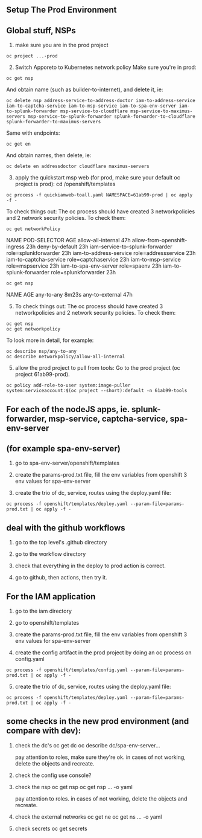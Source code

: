 
## Setup The Prod Environment

## Global stuff, NSPs

1. make sure you are in the prod project
```console
oc project ...-prod
```

2. Switch Apporeto to Kubernetes network policy
Make sure you're in prod:
```console
oc get nsp
```

And obtain name (such as builder-to-internet), and delete it, ie:
```console
oc delete nsp address-service-to-address-doctor iam-to-address-service iam-to-captcha-service iam-to-msp-service iam-to-spa-env-server iam-to-splunk-forwarder msp-service-to-cloudflare msp-service-to-maximus-servers msp-service-to-splunk-forwarder splunk-forwarder-to-cloudflare splunk-forwarder-to-maximus-servers
```

Same with endpoints:
```console
oc get en
```

And obtain names, then delete, ie:
```console
oc delete en addressdoctor cloudflare maximus-servers
```

3. apply the quickstart msp web (for prod, make sure your default oc project is prod):
cd /openshift/templates
```console
oc process -f quickiamweb-toall.yaml NAMESPACE=61ab99-prod | oc apply -f -
```

To check things out:
The oc process should have created 3 networkpolicies and 2 network security policies. To check them:
```
oc get networkPolicy
```

NAME                              POD-SELECTOR           AGE
allow-all-internal                <none>                 47h
allow-from-openshift-ingress      <none>                 23h
deny-by-default                   <none>                 23h
iam-service-to-splunk-forwarder   role=splunkforwarder   23h
iam-to-address-service            role=addressservice    23h
iam-to-captcha-service            role=captchaservice    23h
iam-to-msp-service                role=mspservice        23h
iam-to-spa-env-server             role=spaenv            23h
iam-to-splunk-forwarder           role=splunkforwarder   23h

```
oc get nsp
```
NAME              AGE
any-to-any        8m23s
any-to-external   47h

5. To check things out:
The oc process should have created 3 networkpolicies and 2 network security policies.  To check them:
```
oc get nsp
oc get networkpolicy
```

To look more in detail, for example:
```
oc describe nsp/any-to-any
oc describe networkpolicy/allow-all-internal
```

5. allow the prod project to pull from tools:
   Go to the prod project (oc project 61ab99-prod).
```console
oc policy add-role-to-user system:image-puller system:serviceaccount:$(oc project --short):default -n 61ab99-tools
```

## For each of the nodeJS apps, ie. splunk-forwarder, msp-service, captcha-service, spa-env-server
## (for example spa-env-server)

1. go to spa-env-server/openshift/templates

2. create the params-prod.txt file, fill the env variables from openshift 3 env values for spa-env-server

3. create the trio of dc, service, routes using the deploy.yaml file:
```console
oc process -f openshift/templates/deploy.yaml --param-file=params-prod.txt | oc apply -f -
```

## deal with the github workflows

1. go to the top level's .github directory

2. go to the workflow directory

3. check that everything in the deploy to prod action is correct.

4. go to github, then actions, then try it.


## For the IAM application

1. go to the iam directory

2. go to openshift/templates

3. create the params-prod.txt file, fill the env variables from openshift 3 env values for spa-env-server

4. create the config artifact in the prod project by doing an oc process on config.yaml
```console
oc process -f openshift/templates/config.yaml --param-file=params-prod.txt | oc apply -f -
```
5. create the trio of dc, service, routes using the deploy.yaml file:
```console
oc process -f openshift/templates/deploy.yaml --param-file=params-prod.txt | oc apply -f -
```

## some checks in the new prod environment (and compare with dev):

1. check the dc's
   oc get dc
   oc describe dc/spa-env-server...

   pay attention to roles, make sure they're ok.
   in cases of not working, delete the objects and recreate.

2. check the config
   use console?

3. check the nsp
   oc get nsp
   oc get nsp ... -o yaml

   pay attention to roles.
   in cases of not working, delete the objects and recreate.

4. check the external networks
   oc get ne
   oc get ns ... -o yaml

5. check secrets
   oc get secrets
